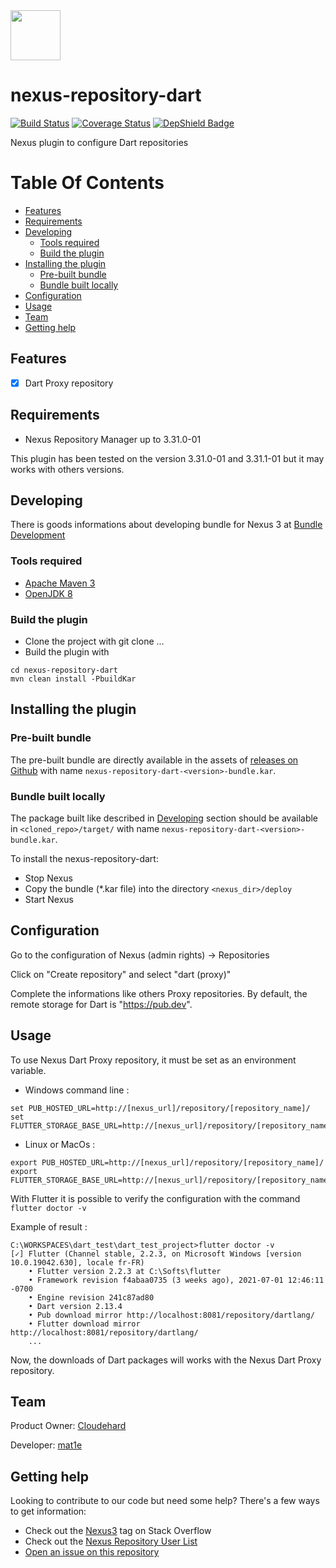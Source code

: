 <img src="https://zupimages.net/up/21/25/3lfx.jpg" width="80"/>

# nexus-repository-dart

[![Build Status](https://travis-ci.com/groupe-edf/nexus-repository-dart.svg?branch=main)](https://travis-ci.com/groupe-edf/nexus-repository-dart)
[![Coverage Status](https://coveralls.io/repos/github/groupe-edf/nexus-repository-dart/badge.svg?branch=main)](https://coveralls.io/github/groupe-edf/nexus-repository-dart?branch=main)
[![DepShield Badge](https://depshield.sonatype.org/badges/groupe-edf/nexus-repository-dart/depshield.svg)](https://depshield.github.io)

Nexus plugin to configure Dart repositories

# Table Of Contents
* [Features](#features)
* [Requirements](#requirements)
* [Developing](#developing)
   * [Tools required ](#tools-required )
   * [Build the plugin](#build-the-plugin)
* [Installing the plugin](#installing-the-plugin)
   * [Pre-built bundle](#pre-built-bundle)
   * [Bundle built locally](#bundle-built-locally)
* [Configuration](#configuration)
* [Usage](#usage)
* [Team](#team)
* [Getting help](#getting-help)

## Features

- [x] Dart Proxy repository

## Requirements

- Nexus Repository Manager up to 3.31.0-01

This plugin has been tested on the version 3.31.0-01 and 3.31.1-01 but it may works with others versions.

## Developing

There is goods informations about developing bundle for Nexus 3 at [Bundle Development](https://help.sonatype.com/display/NXRM3/Bundle+Development)

### Tools required 

- [Apache Maven 3](https://maven.apache.org/download.cgi)
- [OpenJDK 8](https://developers.redhat.com/products/openjdk/download)

### Build the plugin
- Clone the project with git clone ...
- Build the plugin with

```
cd nexus-repository-dart
mvn clean install -PbuildKar
```

## Installing the plugin
### Pre-built bundle
The pre-built bundle are directly available in the assets of [releases on Github](https://github.com/groupe-edf/nexus-repository-dart/releases) with name `nexus-repository-dart-<version>-bundle.kar`.

### Bundle built locally
The package built like described in [Developing](#developing) section should be available in `<cloned_repo>/target/` with name `nexus-repository-dart-<version>-bundle.kar`.

To install the nexus-repository-dart:
- Stop Nexus
- Copy the bundle (*.kar file) into the directory `<nexus_dir>/deploy`
- Start Nexus

## Configuration

Go to the configuration of Nexus (admin rights) -> Repositories

Click on "Create repository" and select "dart (proxy)"

Complete the informations like others Proxy repositories. By default, the remote storage for Dart is "https://pub.dev".

## Usage

To use Nexus Dart Proxy repository, it must be set as an environment variable.

- Windows command line :

```
set PUB_HOSTED_URL=http://[nexus_url]/repository/[repository_name]/
set FLUTTER_STORAGE_BASE_URL=http://[nexus_url]/repository/[repository_name]/
```

- Linux or MacOs :

```
export PUB_HOSTED_URL=http://[nexus_url]/repository/[repository_name]/
export FLUTTER_STORAGE_BASE_URL=http://[nexus_url]/repository/[repository_name]/
```

With Flutter it is possible to verify the configuration with the command `flutter doctor -v`

Example of result :

```
C:\WORKSPACES\dart_test\dart_test_project>flutter doctor -v
[✓] Flutter (Channel stable, 2.2.3, on Microsoft Windows [version 10.0.19042.630], locale fr-FR)
    • Flutter version 2.2.3 at C:\Softs\flutter
    • Framework revision f4abaa0735 (3 weeks ago), 2021-07-01 12:46:11 -0700
    • Engine revision 241c87ad80
    • Dart version 2.13.4
    • Pub download mirror http://localhost:8081/repository/dartlang/
    • Flutter download mirror http://localhost:8081/repository/dartlang/
    ...
```

Now, the downloads of Dart packages will works with the Nexus Dart Proxy repository.

## Team

Product Owner: [Cloudehard](https://github.com/Cloudehard)

Developer: [mat1e](https://github.com/mat1e)

## Getting help

Looking to contribute to our code but need some help? There's a few ways to get information:

- Check out the [Nexus3](http://stackoverflow.com/questions/tagged/nexus3) tag on Stack Overflow
- Check out the [Nexus Repository User List](https://groups.google.com/a/glists.sonatype.com/forum/?hl=en#!forum/nexus-users)
- [Open an issue on this repository](https://github.com/groupe-edf/nexus-repository-dart/issues)
